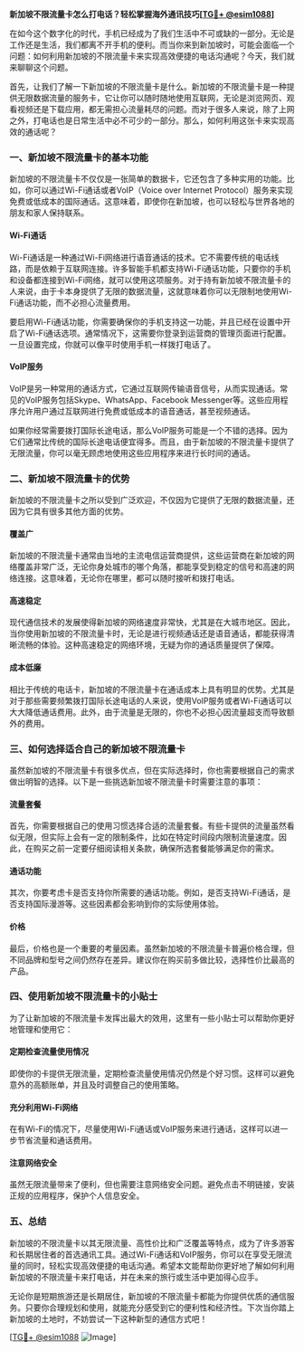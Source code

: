 **新加坡不限流量卡怎么打电话？轻松掌握海外通讯技巧[[TG💪+ @esim1088](https://t.me/s/esim1088)]**

在如今这个数字化的时代，手机已经成为了我们生活中不可或缺的一部分。无论是工作还是生活，我们都离不开手机的便利。而当你来到新加坡时，可能会面临一个问题：如何利用新加坡的不限流量卡来实现高效便捷的电话沟通呢？今天，我们就来聊聊这个问题。

首先，让我们了解一下新加坡的不限流量卡是什么。新加坡的不限流量卡是一种提供无限数据流量的服务卡，它让你可以随时随地使用互联网，无论是浏览网页、观看视频还是下载应用，都无需担心流量耗尽的问题。而对于很多人来说，除了上网之外，打电话也是日常生活中必不可少的一部分。那么，如何利用这张卡来实现高效的通话呢？

### 一、新加坡不限流量卡的基本功能

新加坡的不限流量卡不仅仅是一张简单的数据卡，它还包含了多种实用的功能。比如，你可以通过Wi-Fi通话或者VoIP（Voice over Internet Protocol）服务来实现免费或低成本的国际通话。这意味着，即使你在新加坡，也可以轻松与世界各地的朋友和家人保持联系。

#### Wi-Fi通话

Wi-Fi通话是一种通过Wi-Fi网络进行语音通话的技术。它不需要传统的电话线路，而是依赖于互联网连接。许多智能手机都支持Wi-Fi通话功能，只要你的手机和设备都连接到Wi-Fi网络，就可以使用这项服务。对于持有新加坡不限流量卡的人来说，由于卡本身提供了无限的数据流量，这就意味着你可以无限制地使用Wi-Fi通话功能，而不必担心流量费用。

要启用Wi-Fi通话功能，你需要确保你的手机支持这一功能，并且已经在设置中开启了Wi-Fi通话选项。通常情况下，这需要你登录到运营商的管理页面进行配置。一旦设置完成，你就可以像平时使用手机一样拨打电话了。

#### VoIP服务

VoIP是另一种常用的通话方式，它通过互联网传输语音信号，从而实现通话。常见的VoIP服务包括Skype、WhatsApp、Facebook Messenger等。这些应用程序允许用户通过互联网进行免费或低成本的语音通话，甚至视频通话。

如果你经常需要拨打国际长途电话，那么VoIP服务可能是一个不错的选择。因为它们通常比传统的国际长途电话便宜得多。而且，由于新加坡的不限流量卡提供了无限流量，你可以毫无顾虑地使用这些应用程序来进行长时间的通话。

### 二、新加坡不限流量卡的优势

新加坡的不限流量卡之所以受到广泛欢迎，不仅因为它提供了无限的数据流量，还因为它具有很多其他方面的优势。

#### 覆盖广

新加坡的不限流量卡通常由当地的主流电信运营商提供，这些运营商在新加坡的网络覆盖非常广泛，无论你身处城市的哪个角落，都能享受到稳定的信号和高速的网络连接。这意味着，无论你在哪里，都可以随时接听和拨打电话。

#### 高速稳定

现代通信技术的发展使得新加坡的网络速度非常快，尤其是在大城市地区。因此，当你使用新加坡的不限流量卡时，无论是进行视频通话还是语音通话，都能获得清晰流畅的体验。这种高速稳定的网络环境，无疑为你的通话质量提供了保障。

#### 成本低廉

相比于传统的电话卡，新加坡的不限流量卡在通话成本上具有明显的优势。尤其是对于那些需要频繁拨打国际长途电话的人来说，使用VoIP服务或者Wi-Fi通话可以大大降低通话费用。此外，由于流量是无限的，你也不必担心因流量超支而导致额外的费用。

### 三、如何选择适合自己的新加坡不限流量卡

虽然新加坡的不限流量卡有很多优点，但在实际选择时，你也需要根据自己的需求做出明智的选择。以下是一些挑选新加坡不限流量卡时需要注意的事项：

#### 流量套餐

首先，你需要根据自己的使用习惯选择合适的流量套餐。有些卡提供的流量虽然看似无限，但实际上会有一定的限制条件，比如在特定时间段内限制流量速度。因此，在购买之前一定要仔细阅读相关条款，确保所选套餐能够满足你的需求。

#### 通话功能

其次，你要考虑卡是否支持你所需要的通话功能。例如，是否支持Wi-Fi通话，是否支持国际漫游等。这些因素都会影响到你的实际使用体验。

#### 价格

最后，价格也是一个重要的考量因素。虽然新加坡的不限流量卡普遍价格合理，但不同品牌和型号之间仍然存在差异。建议你在购买前多做比较，选择性价比最高的产品。

### 四、使用新加坡不限流量卡的小贴士

为了让新加坡的不限流量卡发挥出最大的效用，这里有一些小贴士可以帮助你更好地管理和使用它：

#### 定期检查流量使用情况

即使你的卡提供无限流量，定期检查流量使用情况仍然是个好习惯。这样可以避免意外的高额账单，并且及时调整自己的使用策略。

#### 充分利用Wi-Fi网络

在有Wi-Fi的情况下，尽量使用Wi-Fi通话或VoIP服务来进行通话，这样可以进一步节省流量和通话费用。

#### 注意网络安全

虽然无限流量带来了便利，但也需要注意网络安全问题。避免点击不明链接，安装正规的应用程序，保护个人信息安全。

### 五、总结

新加坡的不限流量卡以其无限流量、高性价比和广泛覆盖等特点，成为了许多游客和长期居住者的首选通讯工具。通过Wi-Fi通话和VoIP服务，你可以在享受无限流量的同时，轻松实现高效便捷的电话沟通。希望本文能帮助你更好地了解如何利用新加坡的不限流量卡来打电话，并在未来的旅行或生活中更加得心应手。

无论你是短期旅游还是长期居住，新加坡的不限流量卡都能为你提供优质的通信服务。只要你合理规划和使用，就能充分感受到它的便利性和经济性。下次当你踏上新加坡的土地时，不妨尝试一下这种新型的通信方式吧！

[[TG💪+ @esim1088](https://t.me/s/esim1088) ![Image](https://i.postimg.cc/4NQfJmqS/Snipaste-2025-05-13-00-14-12.png)]